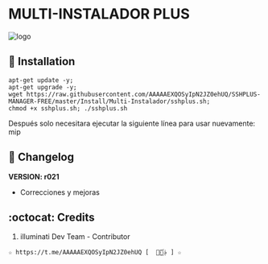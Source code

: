﻿# MULTI-INSTALADOR PLUS

![logo](https://github.com/AAAAAEXQOSyIpN2JZ0ehUQ/SSHPLUS-MANAGER-FREE/blob/master/Imagenes/Multi_Instalador_sshplus.png)

## :book: Installation
```
apt-get update -y; 
apt-get upgrade -y; 
wget https://raw.githubusercontent.com/AAAAAEXQOSyIpN2JZ0ehUQ/SSHPLUS-MANAGER-FREE/master/Install/Multi-Instalador/sshplus.sh; 
chmod +x sshplus.sh; ./sshplus.sh
```
Después solo necesitara ejecutar la siguiente línea para usar nuevamente:  mip

## :scroll: Changelog
**VERSION: r021**
* Correcciones y mejoras

## :octocat: Credits
1. illuminati Dev Team - Contributor 
```
☆ https://t.me/AAAAAEXQOSyIpN2JZ0ehUQ [  ⃘⃤꙰✰ ] ☆
```
